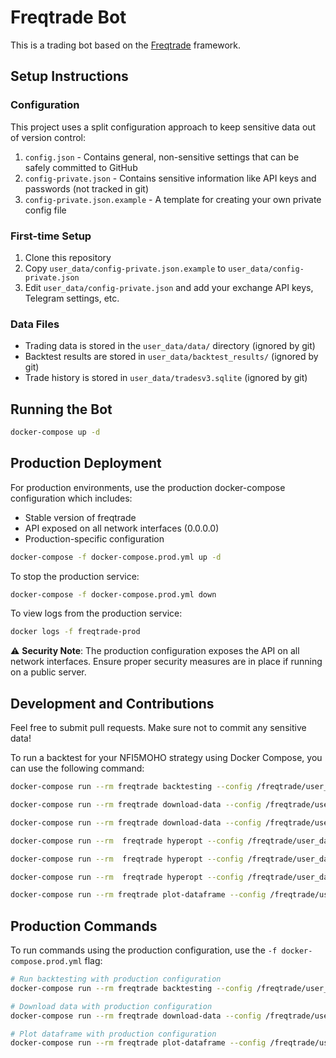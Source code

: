 # Freqtrade Bot

This is a trading bot based on the [Freqtrade](https://www.freqtrade.io/) framework.

## Setup Instructions

### Configuration

This project uses a split configuration approach to keep sensitive data out of version control:

1. `config.json` - Contains general, non-sensitive settings that can be safely committed to GitHub
2. `config-private.json` - Contains sensitive information like API keys and passwords (not tracked in git)
3. `config-private.json.example` - A template for creating your own private config file

### First-time Setup

1. Clone this repository
2. Copy `user_data/config-private.json.example` to `user_data/config-private.json`
3. Edit `user_data/config-private.json` and add your exchange API keys, Telegram settings, etc.

### Data Files

- Trading data is stored in the `user_data/data/` directory (ignored by git)
- Backtest results are stored in `user_data/backtest_results/` (ignored by git)
- Trade history is stored in `user_data/tradesv3.sqlite` (ignored by git)

## Running the Bot

```bash
docker-compose up -d
```

## Production Deployment

For production environments, use the production docker-compose configuration which includes:
- Stable version of freqtrade
- API exposed on all network interfaces (0.0.0.0)
- Production-specific configuration

```bash
docker-compose -f docker-compose.prod.yml up -d
```

To stop the production service:

```bash
docker-compose -f docker-compose.prod.yml down
```

To view logs from the production service:

```bash
docker logs -f freqtrade-prod
```

⚠️ **Security Note**: The production configuration exposes the API on all network interfaces. Ensure proper security measures are in place if running on a public server.

## Development and Contributions

Feel free to submit pull requests. Make sure not to commit any sensitive data!

To run a backtest for your NFI5MOHO strategy using Docker Compose, you can use the following command:

```bash
docker-compose run --rm freqtrade backtesting --config /freqtrade/user_data/config-backtest.json --strategy TrendFollowingStrategy --timeframe 5m --timerange 20250201-
```

```bash
docker-compose run --rm freqtrade download-data --config /freqtrade/user_data/config-backtest.json --timerange 20250201- --timeframe 5m 1h

docker-compose run --rm freqtrade download-data --config /freqtrade/user_data/config-backtest.json --timerange 20240511-20250201 --timeframe 1h --prepend
```

```bash
docker-compose run --rm  freqtrade hyperopt --config /freqtrade/user_data/config-backtest.json --timerange 20250401- --hyperopt-loss SharpeHyperOptLoss --strategy TrendFollowingStrategy -e 100 --spaces roi stoploss trailing -j 16

docker-compose run --rm  freqtrade hyperopt --config /freqtrade/user_data/config-backtest.json --timerange 20250510- --hyperopt-loss ProfitDrawDownHyperOptLoss  --strategy FSupertrendStrategy -e 3000 --spaces roi stoploss trailing sell buy -j 24

docker-compose run --rm  freqtrade hyperopt --config /freqtrade/user_data/config-backtest.json --timerange 20250101- --hyperopt-loss SharpeHyperOptLoss  --strategy FSupertrendStrategy -e 500 --spaces roi stoploss trailing sell buy -j 24
```

```bash
docker-compose run --rm freqtrade plot-dataframe --config /freqtrade/user_data/config-backtest.json --strategy PinbarStrategy --timeframe 5m --pair BTC/USDT:USDT --timerange 20250201-
```

## Production Commands

To run commands using the production configuration, use the `-f docker-compose.prod.yml` flag:

```bash
# Run backtesting with production configuration
docker-compose run --rm freqtrade backtesting --config /freqtrade/user_data/config-backtest.json --strategy FSupertrendStrategy --timeframe 1h --timerange 20250301-

# Download data with production configuration
docker-compose run --rm freqtrade download-data --config /freqtrade/user_data/config-backtest.json --timerange 20250201- --timeframe 1h 4h

# Plot dataframe with production configuration
docker-compose run --rm freqtrade plot-dataframe --config /freqtrade/user_data/config-backtest.json --strategy FSupertrendStrategy --timeframe 1h --pair VIRTUAL/USDT:USDT --timerange 20250505-
```
